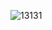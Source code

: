 ![13131](https://github.com/GeorgeSulaberidze2004/TSAMYGEORGIA/assets/162510336/06e5a302-4fcf-4d9f-8537-bbfdec4cce7d)
